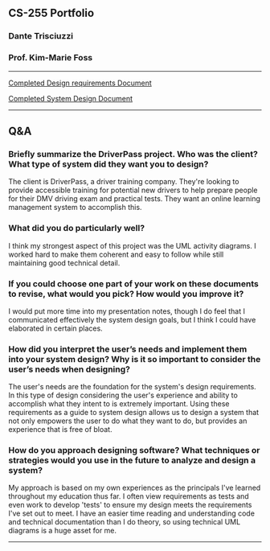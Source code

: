 
## CS-255 Portfolio
### Dante Trisciuzzi
### Prof. Kim-Marie Foss

---
[Completed Design requirements Document](https://github.com/Triscuit2311/SNHU-Portfolios/blob/main/CS255/CS255BusinessRequirementsDocument-DanteTrisciuzzi.pdf)

[Completed System Design Document](https://github.com/Triscuit2311/SNHU-Portfolios/blob/main/CS255/DanteTrisciuzzi-CS255SystemDesignDocument.pdf)

---
## Q&A 


### Briefly summarize the DriverPass project. Who was the client? What type of system did they want you to design?

The client is DriverPass, a driver training company. They're looking to provide accessible training for potential new drivers to help prepare people for their DMV driving exam and practical tests. They want an online learning management system to accomplish this.

### What did you do particularly well?

I think my strongest aspect of this project was the UML activity diagrams. I worked hard to make them coherent and easy to follow while still maintaining good technical detail.

### If you could choose one part of your work on these documents to revise, what would you pick? How would you improve it?

I would put more time into my presentation notes, though I do feel that I communicated effectively the system design goals, but I think I could have elaborated in certain places.

### How did you interpret the user’s needs and implement them into your system design? Why is it so important to consider the user’s needs when designing?

The user's needs are the foundation for the system's design requirements. In this type of design considering the user's experience and ability to accomplish what they intent to is extremely important. Using these requirements as a guide to system design allows us to design a system that not only empowers the user to do what they want to do, but provides an experience that is free of bloat.

### How do you approach designing software? What techniques or strategies would you use in the future to analyze and design a system?

My approach is based on my own experiences as the principals I've learned throughout my education thus far. I often view requirements as tests and even work to develop 'tests' to ensure my design meets the requirements I've set out to meet. I have an easier time reading and understanding code and technical documentation than I do theory, so using technical UML diagrams is a huge asset for me.

---